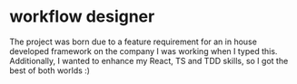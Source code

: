 # workflow designer

The project was born due to a feature requirement for an in house developed framework on the company I was working when I typed this. Additionally, I wanted to enhance my React, TS and TDD skills, so I got the best of both worlds :)
